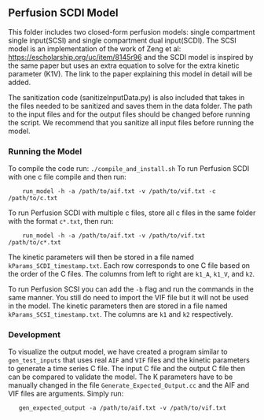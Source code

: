 ## Perfusion SCDI Model

This folder includes two closed-form perfusion models: single compartment single input(SCSI) and single compartment dual input(SCDI). The SCSI model is an implementation of the work of Zeng et al: https://escholarship.org/uc/item/8145r96 and the SCDI model is inspired by the same paper but uses an extra equation to solve for the extra kinetic parameter (K1V). The link to the paper explaining this model in detail will be added. 

The sanitization code (sanitizeInputData.py) is also included that takes in the files needed to be sanitized and saves them in the data folder. The path to the input files and for the output files should be changed before running the script. We recommend that you sanitize all input files before running the model.

### Running the Model
To compile the code run:
`./compile_and_install.sh`
To run Perfusion SCDI with one c file compile and then run: 
```
    run_model -h -a /path/to/aif.txt -v /path/to/vif.txt -c /path/to/c.txt
```
To run Perfusion SCDI with multiple c files, store all c files in the same folder with the format `c*.txt`, then run:
```
    run_model -h -a /path/to/aif.txt -v /path/to/vif.txt /path/to/c*.txt
```
The kinetic parameters will then be stored in a file named `kParams_SCDI_timestamp.txt`. Each row corresponds to one C file based on the order of the C files. The columns from left to right are `k1_A`, `k1_V`, and `k2`.

To run Perfusion SCSI you can add the `-b` flag and run the commands in the same manner. You still do need to import the VIF file but it will not be used in the model. The kinetic parameters then are stored in a file named `kParams_SCSI_timestamp.txt`. The columns are `k1` and `k2` respectively. 
 ### Development 
 To visualize the output model, we have created a program similar to `gen_test_inputs` that uses real `AIF` and `VIF` files and the kinetic parameters to generate a time series C file. The input C file and the output C file then can be compared to validate the model. The K parameters have to be manually changed in the file `Generate_Expected_Output.cc` and the AIF and VIF files are arguments. Simply run:
 ```
    gen_expected_output -a /path/to/aif.txt -v /path/to/vif.txt
 ```

